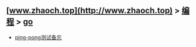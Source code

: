 ## [www.zhaoch.top](http://www.zhaoch.top) > [编程](http://www.zhaoch.top/编程) > [go](http://www.zhaoch.top/编程/go)
+ [ping-pong测试备忘](ping-pong测试备忘)

